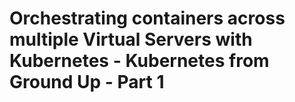 # Orchestrating containers across multiple Virtual Servers with Kubernetes - Kubernetes from Ground Up - Part 1


